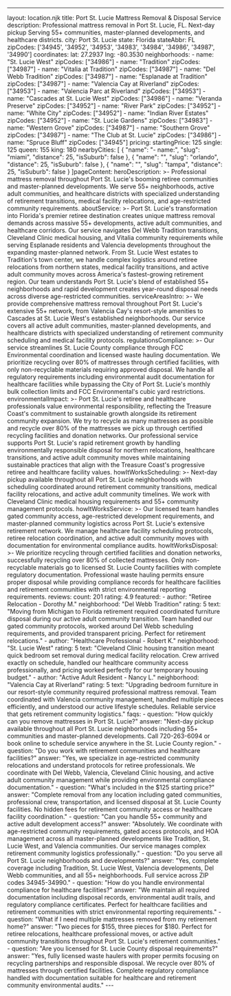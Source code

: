 ---
layout: location.njk
title: Port St. Lucie Mattress Removal & Disposal Service
description: Professional mattress removal in Port St. Lucie, FL. Next-day pickup Serving 55+ communities, master-planned developments, and healthcare districts.
city: Port St. Lucie state: Florida stateAbbr: FL zipCodes: ['34945', '34952', '34953', '34983', '34984', '34986', '34987', '34990'] coordinates: lat: 27.2937 lng: -80.3530 neighborhoods: - name: "St. Lucie West" zipCodes: ["34986"] - name: "Tradition" zipCodes: ["34987"] - name: "Vitalia at Tradition" zipCodes: ["34987"] - name: "Del Webb Tradition" zipCodes: ["34987"] - name: "Esplanade at Tradition" zipCodes: ["34987"] - name: "Valencia Cay at Riverland" zipCodes: ["34953"] - name: "Valencia Parc at Riverland" zipCodes: ["34953"] - name: "Cascades at St. Lucie West" zipCodes: ["34986"] - name: "Veranda Preserve" zipCodes: ["34952"] - name: "River Park" zipCodes: ["34952"] - name: "White City" zipCodes: ["34952"] - name: "Indian River Estates" zipCodes: ["34952"] - name: "St. Lucie Gardens" zipCodes: ["34983"] - name: "Western Grove" zipCodes: ["34987"] - name: "Southern Grove" zipCodes: ["34987"] - name: "The Club at St. Lucie" zipCodes: ["34986"] - name: "Spruce Bluff" zipCodes: ["34945"] pricing: startingPrice: 125 single: 125 queen: 155 king: 180 nearbyCities: [ { "name": "- name:", "slug": "miami", "distance": 25, "isSuburb": false }, { "name": "", "slug": "orlando", "distance": 25, "isSuburb": false }, { "name": "", "slug": "tampa", "distance": 25, "isSuburb": false } ]pageContent: heroDescription: >- Professional mattress removal throughout Port St. Lucie's booming retiree communities and master-planned developments. We serve 55+ neighborhoods, active adult communities, and healthcare districts with specialized understanding of retirement transitions, medical facility relocations, and age-restricted community requirements. aboutService: >- Port St. Lucie's transformation into Florida's premier retiree destination creates unique mattress removal demands across massive 55+ developments, active adult communities, and healthcare corridors. Our service navigates Del Webb Tradition transitions, Cleveland Clinic medical housing, and Vitalia community requirements while serving Esplanade residents and Valencia developments throughout the expanding master-planned network. From St. Lucie West estates to Tradition's town center, we handle complex logistics around retiree relocations from northern states, medical facility transitions, and active adult community moves across America's fastest-growing retirement region. Our team understands Port St. Lucie's blend of established 55+ neighborhoods and rapid development creates year-round disposal needs across diverse age-restricted communities. serviceAreasIntro: >- We provide comprehensive mattress removal throughout Port St. Lucie's extensive 55+ network, from Valencia Cay's resort-style amenities to Cascades at St. Lucie West's established neighborhoods. Our service covers all active adult communities, master-planned developments, and healthcare districts with specialized understanding of retirement community scheduling and medical facility protocols. regulationsCompliance: >- Our service streamlines St. Lucie County compliance through FCC Environmental coordination and licensed waste hauling documentation. We prioritize recycling over 80% of mattresses through certified facilities, with only non-recyclable materials requiring approved disposal. We handle all regulatory requirements including environmental audit documentation for healthcare facilities while bypassing the City of Port St. Lucie's monthly bulk collection limits and FCC Environmental's cubic yard restrictions. environmentalImpact: >- Port St. Lucie's retiree and healthcare professionals value environmental responsibility, reflecting the Treasure Coast's commitment to sustainable growth alongside its retirement community expansion. We try to recycle as many mattresses as possible and recycle over 80% of the mattresses we pick up through certified recycling facilities and donation networks. Our professional service supports Port St. Lucie's rapid retirement growth by handling environmentally responsible disposal for northern relocations, healthcare transitions, and active adult community moves while maintaining sustainable practices that align with the Treasure Coast's progressive retiree and healthcare facility values. howItWorksScheduling: >- Next-day pickup available throughout all Port St. Lucie neighborhoods with scheduling coordinated around retirement community transitions, medical facility relocations, and active adult community timelines. We work with Cleveland Clinic medical housing requirements and 55+ community management protocols. howItWorksService: >- Our licensed team handles gated community access, age-restricted development requirements, and master-planned community logistics across Port St. Lucie's extensive retirement network. We manage healthcare facility scheduling protocols, retiree relocation coordination, and active adult community moves with documentation for environmental compliance audits. howItWorksDisposal: >- We prioritize recycling through certified facilities and donation networks, successfully recycling over 80% of collected mattresses. Only non-recyclable materials go to licensed St. Lucie County facilities with complete regulatory documentation. Professional waste hauling permits ensure proper disposal while providing compliance records for healthcare facilities and retirement communities with strict environmental reporting requirements. reviews: count: 201 rating: 4.9 featured: - author: "Retiree Relocation - Dorothy M." neighborhood: "Del Webb Tradition" rating: 5 text: "Moving from Michigan to Florida retirement required coordinated furniture disposal during our active adult community transition. Team handled our gated community protocols, worked around Del Webb scheduling requirements, and provided transparent pricing. Perfect for retirement relocations." - author: "Healthcare Professional - Robert K." neighborhood: "St. Lucie West" rating: 5 text: "Cleveland Clinic housing transition meant quick bedroom set removal during medical facility relocation. Crew arrived exactly on schedule, handled our healthcare community access professionally, and pricing worked perfectly for our temporary housing budget." - author: "Active Adult Resident - Nancy L." neighborhood: "Valencia Cay at Riverland" rating: 5 text: "Upgrading bedroom furniture in our resort-style community required professional mattress removal. Team coordinated with Valencia community management, handled multiple pieces efficiently, and understood our active lifestyle schedules. Reliable service that gets retirement community logistics." faqs: - question: "How quickly can you remove mattresses in Port St. Lucie?" answer: "Next-day pickup available throughout all Port St. Lucie neighborhoods including 55+ communities and master-planned developments. Call 720-263-6094 or book online to schedule service anywhere in the St. Lucie County region." - question: "Do you work with retirement communities and healthcare facilities?" answer: "Yes, we specialize in age-restricted community relocations and understand protocols for retiree professionals. We coordinate with Del Webb, Valencia, Cleveland Clinic housing, and active adult community management while providing environmental compliance documentation." - question: "What's included in the $125 starting price?" answer: "Complete removal from any location including gated communities, professional crew, transportation, and licensed disposal at St. Lucie County facilities. No hidden fees for retirement community access or healthcare facility coordination." - question: "Can you handle 55+ community and active adult development access?" answer: "Absolutely. We coordinate with age-restricted community requirements, gated access protocols, and HOA management across all master-planned developments like Tradition, St. Lucie West, and Valencia communities. Our service manages complex retirement community logistics professionally." - question: "Do you serve all Port St. Lucie neighborhoods and developments?" answer: "Yes, complete coverage including Tradition, St. Lucie West, Valencia developments, Del Webb communities, and all 55+ neighborhoods. Full service across ZIP codes 34945-34990." - question: "How do you handle environmental compliance for healthcare facilities?" answer: "We maintain all required documentation including disposal records, environmental audit trails, and regulatory compliance certificates. Perfect for healthcare facilities and retirement communities with strict environmental reporting requirements." - question: "What if I need multiple mattresses removed from my retirement home?" answer: "Two pieces for $155, three pieces for $180. Perfect for retiree relocations, healthcare professional moves, or active adult community transitions throughout Port St. Lucie's retirement communities." - question: "Are you licensed for St. Lucie County disposal requirements?" answer: "Yes, fully licensed waste haulers with proper permits focusing on recycling partnerships and responsible disposal. We recycle over 80% of mattresses through certified facilities. Complete regulatory compliance handled with documentation suitable for healthcare and retirement community environmental audits." ---